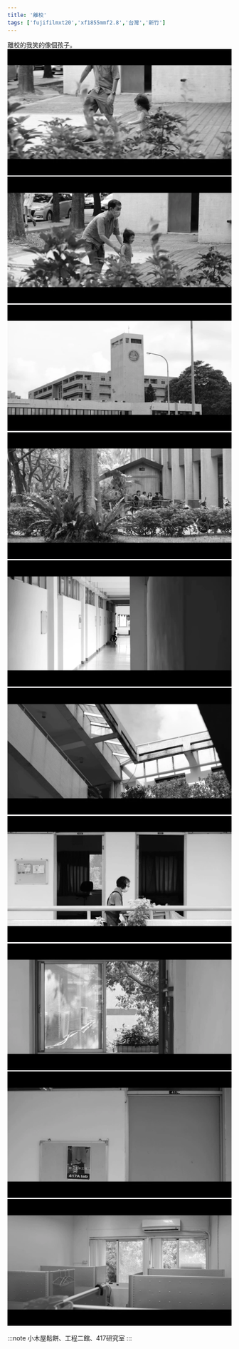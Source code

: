 ```yaml
---
title: '離校'
tags: ['fujifilmxt20','xf1855mmf2.8','台灣','新竹']
---
```

離校的我笑的像個孩子。
![001](./img/instagram_output/202308/005.webp)
![002](./img/instagram_output/202308/003.webp)
![003](./img/instagram_output/202308/001.webp)
![004](./img/instagram_output/202308/004.webp)
![005](./img/instagram_output/202308/006.webp)
![006](./img/instagram_output/202308/007.webp)
![007](./img/instagram_output/202308/010.webp)
![008](./img/instagram_output/202308/008.webp)
![009](./img/instagram_output/202308/009.webp)
![010](./img/instagram_output/202308/002.webp)

:::note
小木屋鬆餅、工程二館、417研究室
:::
